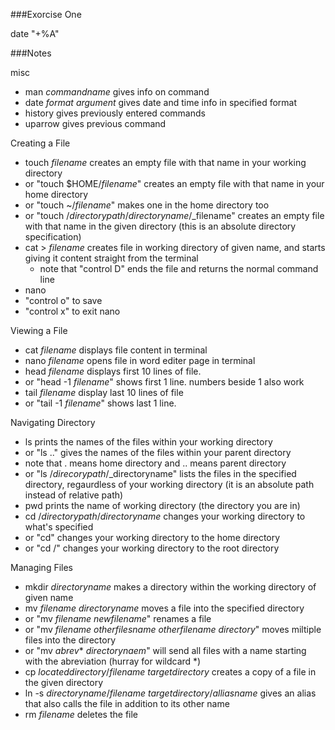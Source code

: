 ###Exorcise One

date "+%A"

###Notes

misc

 * man _commandname_  gives info on command 
 * date _format argument_  gives date and time info in specified format 
 * history gives previously entered commands
 * uparrow gives previous command

Creating a File

 * touch _filename_ creates an empty file with that name in your working directory
  * or "touch $HOME/_filename_" creates an empty file with that name in your home directory
  * or "touch ~/_filename_" makes one in the home directory too
  * or "touch /_directorypath_/_directoryname_/_filename" creates an empty file with that name in the given directory (this is an absolute directory specification)
* cat > _filename_  creates file in working directory of given name, and starts giving it content straight from the terminal
  * note that "control D" ends the file and returns the normal command line 
 * nano
  * "control o" to save
  * "control x" to exit nano

Viewing a File

 * cat _filename_  displays file content in terminal
 * nano _filename_ opens file in word editer page in terminal
 * head _filename_  displays first 10 lines of file.
  * or "head -1 _filename_" shows first 1 line. numbers beside 1 also work
 * tail _filename_ display last 10 lines of file  
  * or "tail -1 _filename_" shows last 1 line. 

Navigating Directory

 * ls prints the names of the files within your working directory
  * or "ls .." gives the names of the files within your parent directory
  * note that . means home directory and .. means parent directory
  * or "ls /_direcorypath_/_directoryname" lists the files in the specified  
 directory, regaurdless of your working directory (it is an absolute path instead of relative path) 
 * pwd prints the name of working directory (the directory you are in)
 * cd /_directorypath_/_directoryname_  changes your working directory to what's specified
  * or "cd" changes your working directory to the home directory
  * or "cd /" changes your working directory to the root directory

Managing Files
 
* mkdir _directoryname_ makes a directory within the working directory of given name
* mv _filename_ _directoryname_ moves a file into the specified directory
 * or "mv _filename_ _newfilename_" renames a file
 * or "mv _filename_ _otherfilesname_ _otherfilename_ _directory_" moves miltiple files into the directory
 * or "mv _abrev_* _directorynaem_" will send all files with a name starting with the abreviation (hurray for wildcard *) 
* cp _locateddirectory_/_filename_ _targetdirectory_ creates a copy of a file in the given directory
* ln -s _directoryname_/_filename_ _targetdirectory_/_alliasname_    gives an alias that also calls the file in addition to its other name
* rm _filename_ deletes the file

